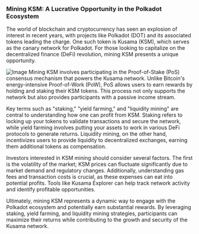 ### Mining KSM: A Lucrative Opportunity in the Polkadot Ecosystem

The world of blockchain and cryptocurrency has seen an explosion of interest in recent years, with projects like Polkadot (DOT) and its associated tokens leading the charge. One such token is Kusama (KSM), which serves as the canary network for Polkadot. For those looking to capitalize on the decentralized finance (DeFi) revolution, mining KSM presents a unique opportunity.


![Image](https://github.com/user-attachments/assets/31692037-0104-4703-abd1-696b6a7dd41b)
Mining KSM involves participating in the Proof-of-Stake (PoS) consensus mechanism that powers the Kusama network. Unlike Bitcoin's energy-intensive Proof-of-Work (PoW), PoS allows users to earn rewards by holding and staking their KSM tokens. This process not only supports the network but also provides participants with a passive income stream.

Key terms such as "staking," "yield farming," and "liquidity mining" are central to understanding how one can profit from KSM. Staking refers to locking up your tokens to validate transactions and secure the network, while yield farming involves putting your assets to work in various DeFi protocols to generate returns. Liquidity mining, on the other hand, incentivizes users to provide liquidity to decentralized exchanges, earning them additional tokens as compensation.

Investors interested in KSM mining should consider several factors. The first is the volatility of the market; KSM prices can fluctuate significantly due to market demand and regulatory changes. Additionally, understanding gas fees and transaction costs is crucial, as these expenses can eat into potential profits. Tools like Kusama Explorer can help track network activity and identify profitable opportunities.

Ultimately, mining KSM represents a dynamic way to engage with the Polkadot ecosystem and potentially earn substantial rewards. By leveraging staking, yield farming, and liquidity mining strategies, participants can maximize their returns while contributing to the growth and security of the Kusama network.